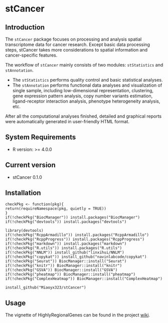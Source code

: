 # stCancer

## Introduction

The `stCancer` package focuses on processing and analysis spatial transcriptome data for cancer research. Except basic data processing steps, stCancer takes more considerations to spatial information and cancer-specific features.

The workflow of `stCancer` mainly consists of two modules: `stStatistics` and `stAnnotation`.
* The `stStatistics` performs quality control and basic statistical analyses.
* The `stAnnotation` performs functional data analyses and visualization of single sample, including low-dimensional representation, clustering, gene expression pattern analysis, copy number variants estimation, ligand-receptor interaction analysis, phenotype heterogeneity analysis, etc.

After all the computational analyses finished, detailed and graphical reports were automatically generated in user-friendly HTML format.

## System Requirements
* R version: >= 4.0.0

## Current version
* stCancer 0.1.0

## Installation

```
checkPkg <- function(pkg){
return(requireNamespace(pkg, quietly = TRUE))
}
if(!checkPkg("BiocManager")) install.packages("BiocManager")
if(!checkPkg("devtools")) install.packages("devtools")

library(devtools)
if(!checkPkg("RcppArmadillo")) install.packages("RcppArmadillo")
if(!checkPkg("RcppProgress")) install.packages("RcppProgress")
if(!checkPkg("markdown")) install.packages("markdown")
if(!checkPkg("R.utils")) install.packages("R.utils")
if(!checkPkg("NNLM")) install_github("linxihui/NNLM")
if(!checkPkg("copykat")) install_github("navinlabcode/copykat")
if(!checkPkg("Seurat")) BiocManager::install("Seurat")
if(!checkPkg("knitr")) BiocManager::install("knitr")
if(!checkPkg("GSVA")) BiocManager::install("GSVA")
if(!checkPkg("pheatmap")) BiocManager::install("pheatmap")
if(!checkPkg("ComplexHeatmap")) BiocManager::install("ComplexHeatmap")

install_github("Miaoyx323/stCancer")
```

## Usage
The vignette of HighlyRegionalGenes can be found in the project [wiki](https://github.com/Miaoyx323/stCancer/wiki).
